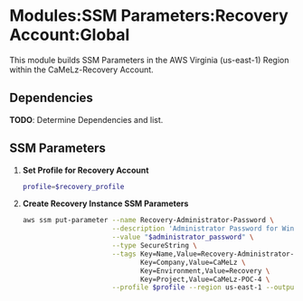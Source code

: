 # Modules:SSM Parameters:Recovery Account:Global

This module builds SSM Parameters in the AWS Virginia (us-east-1) Region within the
CaMeLz-Recovery Account.

## Dependencies

**TODO**: Determine Dependencies and list.

## SSM Parameters

1. **Set Profile for Recovery Account**

    ```bash
    profile=$recovery_profile
    ```

1. **Create Recovery Instance SSM Parameters**

    ```bash
    aws ssm put-parameter --name Recovery-Administrator-Password \
                          --description 'Administrator Password for Windows Instances' \
                          --value "$administrator_password" \
                          --type SecureString \
                          --tags Key=Name,Value=Recovery-Administrator-Password \
                                 Key=Company,Value=CaMeLz \
                                 Key=Environment,Value=Recovery \
                                 Key=Project,Value=CaMeLz-POC-4 \
                          --profile $profile --region us-east-1 --output text
    ```
